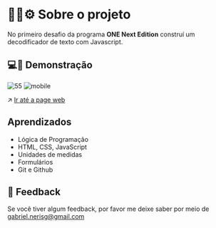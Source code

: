 # 🧑‍💻⚙️ Sobre o projeto 

No primeiro desafio da programa <strong>ONE Next Edition</strong>  construí um decodificador de texto com Javascript.


## 💻📲 Demonstração

![55](https://user-images.githubusercontent.com/87450820/184703493-e9ace28b-436c-4e5d-a049-1706075d6bb8.png)
![mobile](https://user-images.githubusercontent.com/87450820/184703546-8044a45e-f0ee-408f-b9c8-40f08bb4a1e9.png)

↗️ <a href="https://gabriel-neriss.github.io/message-decoder/">Ir até a page web </a>


## Aprendizados

- Lógica de Programação
- HTML, CSS, JavaScript
- Unidades de medidas 
- Formulários
- Git e Github

## 👀 Feedback

Se você tiver algum feedback, por favor me deixe saber por meio de gabriel.nerisg@gmail.com